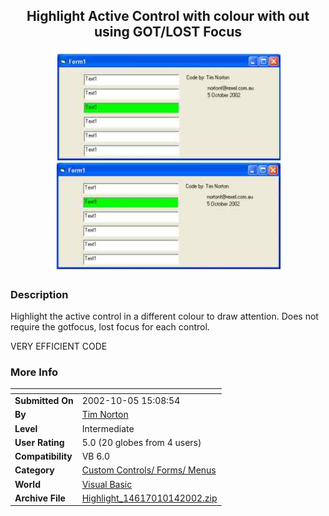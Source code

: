 ﻿<div align="center">

## Highlight Active Control with colour with out using GOT/LOST Focus

<img src="PIC200210142025302914.jpg">
</div>

### Description

Highlight the active control in a different colour to draw attention. Does not require the gotfocus, lost focus for each control.

VERY EFFICIENT CODE
 
### More Info
 


<span>             |<span>
---                |---
**Submitted On**   |2002-10-05 15:08:54
**By**             |[Tim Norton](https://github.com/Planet-Source-Code/PSCIndex/blob/master/ByAuthor/tim-norton.md)
**Level**          |Intermediate
**User Rating**    |5.0 (20 globes from 4 users)
**Compatibility**  |VB 6\.0
**Category**       |[Custom Controls/ Forms/  Menus](https://github.com/Planet-Source-Code/PSCIndex/blob/master/ByCategory/custom-controls-forms-menus__1-4.md)
**World**          |[Visual Basic](https://github.com/Planet-Source-Code/PSCIndex/blob/master/ByWorld/visual-basic.md)
**Archive File**   |[Highlight\_14617010142002\.zip](https://github.com/Planet-Source-Code/tim-norton-highlight-active-control-with-colour-with-out-using-got-lost-focus__1-39829/archive/master.zip)








